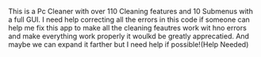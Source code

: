 This is a Pc Cleaner with over 110 Cleaning features and 10 Submenus with a full GUI. I need help correcting all the errors in this code if someone can help me fix this app to make all the cleaning feautres work wit hno errors and make everything work properly it woulkd be greatly apprecatied. And maybe we can expand it farther but I need help if possible!(Help Needed)
